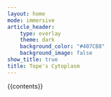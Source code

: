```yaml
---
layout: home
mode: immersive
article_header:
    type: overlay
    theme: dark
    background_color: "#407CB8"
    background_image: false
show_title: true
title: Tope's Cytoplasm
---
```

{{contents}}
